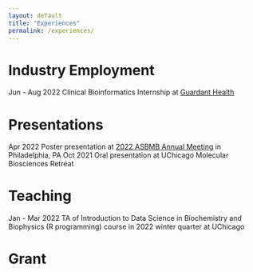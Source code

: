```yaml
---
layout: default
title: "Experiences"
permalink: /experiences/
---
```


# Industry Employment
Jun - Aug 2022  Clinical Bioinformatics Internship at [Guardant Health](https://guardanthealth.com)

# Presentations
Apr 2022    Poster presentation at [2022 ASBMB Annual Meeting](https://www.asbmb.org/meetings-events/2022-annual-meeting) in Philadelphia, PA
Oct 2021    Oral presentation at UChicago Molecular Biosciences Retreat

# Teaching
Jan - Mar 2022    TA of Introduction to Data Science in Biochemistry and Biophysics (R programming) course in 2022 winter quarter at UChicago

# Grant


